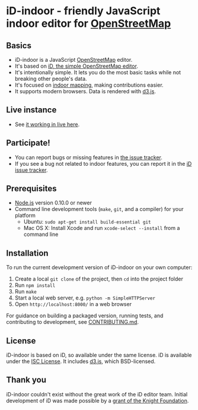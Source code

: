 # iD-indoor - friendly JavaScript indoor editor for [OpenStreetMap](http://www.openstreetmap.org/)

## Basics

* iD-indoor is a JavaScript [OpenStreetMap](http://www.openstreetmap.org/) editor.
* It's based on [iD, the simple OpenStreetMap editor](http://ideditor.com/).
* It's intentionally simple. It lets you do the most basic tasks while
  not breaking other people's data.
* It's focused on [indoor mapping](http://wiki.openstreetmap.org/wiki/Indoor_Mapping), making contributions easier.
* It supports modern browsers. Data is rendered with [d3.js](http://d3js.org/).

## Live instance

* See [it working in live here](http://github.pavie.info/id-indoor).

## Participate!

* You can report bugs or missing features in [the issue tracker](https://git.framasoft.org/PanierAvide/iD-indoor/issues).
* If you see a bug not related to indoor features, you can report it in the [iD issue tracker](https://github.com/openstreetmap/iD/issues).

## Prerequisites

* [Node.js](http://nodejs.org/) version 0.10.0 or newer
* Command line development tools (`make`, `git`, and a compiler) for your platform
  * Ubuntu: `sudo apt-get install build-essential git`
  * Mac OS X: Install Xcode and run `xcode-select --install` from a command line

## Installation

To run the current development version of iD-indoor on your own computer:

1. Create a local `git clone` of the project, then `cd` into the project folder
2. Run `npm install`
3. Run `make`
4. Start a local web server, e.g. `python -m SimpleHTTPServer`
5. Open `http://localhost:8000/` in a web browser

For guidance on building a packaged version, running tests, and contributing to
development, see [CONTRIBUTING.md](CONTRIBUTING.md).

## License

iD-indoor is based on iD, so available under the same license.
iD is available under the [ISC License](https://opensource.org/licenses/ISC).
It includes [d3.js](http://d3js.org/), which BSD-licensed.

## Thank you

iD-indoor couldn't exist without the great work of the iD editor team.
Initial development of iD was made possible by a [grant of the Knight Foundation](http://www.mapbox.com/blog/knight-invests-openstreetmap/).
